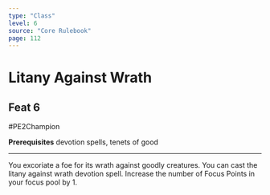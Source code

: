 ```yaml
---
type: "Class"
level: 6
source: "Core Rulebook"
page: 112
---
```

# Litany Against Wrath
## Feat 6
#PE2Champion

**Prerequisites** devotion spells, tenets of good

---
You excoriate a foe for its wrath against goodly creatures. You can cast the litany against wrath devotion spell. Increase the number of Focus Points in your focus pool by 1.
